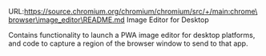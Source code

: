 URL:https://source.chromium.org/chromium/chromium/src/+/main:chrome\browser\image_editor\README.md
Image Editor for Desktop

Contains functionality to launch a PWA image editor for desktop platforms,
and code to capture a region of the browser window to send to that app.
